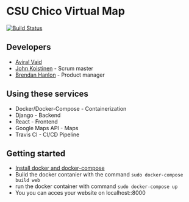 # CSU Chico Virtual Map

[![Build Status](https://travis-ci.org/ChicoState/CSUMap.svg?branch=master)](https://travis-ci.org/ChicoState/CSUMap)

## Developers

* [Aviral Vaid](https://github.com/avivaid)
* [John Koistinen](https//github.com/johnk-21) - Scrum master
* [Brendan Hanlon](https://github.com/Noxium) - Product manager

## Using these services

* Docker/Docker-Compose - Containerization
* Django - Backend
* React - Frontend
* Google Maps API - Maps
* Travis CI - CI/CD Pipeline
## Getting started 
* [Install docker and docker-compose](https://docs.docker.com/get-docker/)
* Build the docker contanier with the command 
```sudo docker-compose build web ```
* run the docker container with command 
```sudo docker-compose up```
* You you can acces your website on localhost::8000

